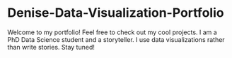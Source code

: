 # Denise-Data-Visualization-Portfolio
Welcome to my portfolio! Feel free to check out my cool projects. I am a PhD Data Science student and a storyteller. I use data visualizations rather than write stories. Stay tuned!
